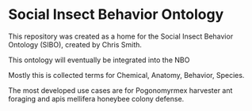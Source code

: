 Social Insect Behavior Ontology
===============================

This repository was created as a home for the Social Insect Behavior Ontology (SIBO), created by Chris Smith.

This ontology will eventually be integrated into the NBO

Mostly this is collected terms for Chemical, Anatomy, Behavior,
Species.

The most developed use cases are for Pogonomyrmex harvester ant
foraging and apis mellifera honeybee colony defense.
